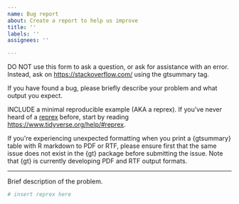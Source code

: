 ```yaml
---
name: Bug report
about: Create a report to help us improve
title: ''
labels: ''
assignees: ''

---
```


DO NOT use this form to ask a question, or ask for assistance with an error. Instead, ask on <https://stackoverflow.com/> using the gtsummary tag.

If you have found a bug, please briefly describe your problem and what output you expect.

INCLUDE a minimal reproducible example (AKA a reprex). If you've never heard of a [reprex](https://reprex.tidyverse.org/) before, start by reading <https://www.tidyverse.org/help/#reprex>.

If you're experiencing unexpected formatting when you print a {gtsummary} table with R markdown to PDF or RTF, please ensure first that the same issue does not exist in the {gt} package before submitting the issue. Note that {gt} is currently developing PDF and RTF output formats.

---

Brief description of the problem.

```r
# insert reprex here
```
